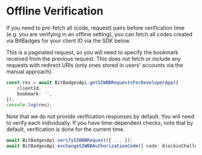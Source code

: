 # Offline Verification

If you need to pre-fetch all (code, request) pairs before verification time (e.g. you are verifying in an offline setting), you can fetch all codes created via BitBadges for your client ID via the SDK below.&#x20;

This is a paginated request, so you will need to specify the bookmark received from the previous request. This does not fetch or include any requests with redirect URIs (only ones stored in users' accounts via the manual approach).

```typescript
const res = await BitBadgesApi.getSIWBBRequestsForDeveloperApp({
    clientId,
    bookmark: '',
});
console.log(res);
```

Note that we do not provide verification responses by default. You will need to verify each individually. If you have time-dependent checks, note that by default, verification is done for the current time.

```typescript
await BitBadgesApi.verifySIWBBRequest({ ... });
await BitBadgesApi.exchangeSIWBBAuthorizationCode({ code: blockinChallenge._docId, options: { ... }});
```
